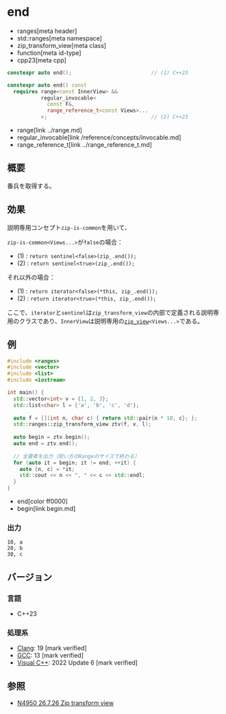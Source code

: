 # end
* ranges[meta header]
* std::ranges[meta namespace]
* zip_transform_view[meta class]
* function[meta id-type]
* cpp23[meta cpp]

```cpp
constexpr auto end();                          // (1) C++23

constexpr auto end() const
  requires range<const InnerView> &&
           regular_invocable<
             const F&,
             range_reference_t<const Views>...
           >;                                  // (2) C++23
```
* range[link ../range.md]
* regular_invocable[link /reference/concepts/invocable.md]
* range_reference_t[link ../range_reference_t.md]

## 概要

番兵を取得する。

## 効果

説明専用コンセプト`zip-is-common`を用いて、

`zip-is-common<Views...>`が`false`の場合：

- (1) : `return sentinel<false>(zip_.end());`
- (2) : `return sentinel<true>(zip_.end());`

それ以外の場合：

- (1) : `return iterator<false>(*this, zip_.end());`
- (2) : `return iterator<true>(*this, zip_.end());`

ここで、`iterator`と`sentinel`は`zip_transform_view`の内部で定義される説明専用のクラスであり、`InnerView`は説明専用の[`zip_view`](../zip_view.md)`<Views...>`である。

## 例
```cpp example
#include <ranges>
#include <vector>
#include <list>
#include <iostream>

int main() {
  std::vector<int> v = {1, 2, 3};
  std::list<char> l = {'a', 'b', 'c', 'd'};
  
  auto f = [](int n, char c) { return std::pair{n * 10, c}; };
  std::ranges::zip_transform_view ztv(f, v, l);
  
  auto begin = ztv.begin();
  auto end = ztv.end();
  
  // 全要素を出力（短い方のRangeのサイズで終わる）
  for (auto it = begin; it != end; ++it) {
    auto [n, c] = *it;
    std::cout << n << ", " << c << std::endl;
  }
}
```
* end[color ff0000]
* begin[link begin.md]

### 出力
```
10, a
20, b
30, c
```

## バージョン
### 言語
- C++23

### 処理系
- [Clang](/implementation.md#clang): 19 [mark verified]
- [GCC](/implementation.md#gcc): 13 [mark verified]
- [Visual C++](/implementation.md#visual_cpp): 2022 Update 6 [mark verified]

## 参照
- [N4950 26.7.26 Zip transform view](https://timsong-cpp.github.io/cppwp/n4950/range.zip.transform)